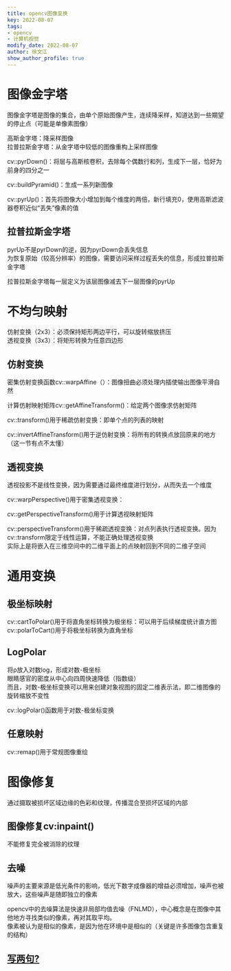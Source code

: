 ```yaml
---
title: opencv图像变换 
key: 2022-08-07
tags: 
- opencv
- 计算机视觉
modify_date: 2022-08-07
author: 徐文江
show_author_profile: true
---
```



# 图像金字塔         
图像金字塔是图像的集合，由单个原始图像产生，连续降采样，知道达到一些期望的停止点（可能是单像素图像）    
<!--more-->     
高斯金字塔：降采样图像    
拉普拉斯金字塔：从金字塔中较低的图像重构上采样图像     

cv::pyrDown()：将层与高斯核卷积，去除每个偶数行和列，生成下一层，恰好为前身的四分之一    

cv::buildPyramid()：生成一系列新图像     

cv::pyrUp()：首先将图像大小增加到每个维度的两倍，新行填充0，使用高斯滤波器卷积近似“丢失”像素的值    


## 拉普拉斯金字塔     
pyrUp不是pyrDown的逆，因为pyrDown会丢失信息    
为恢复原始（较高分辨率）的图像，需要访问采样过程丢失的信息，形成拉普拉斯金字塔          

拉普拉斯金字塔每一层定义为该层图像减去下一层图像的pyrUp     

# 不均匀映射   

仿射变换（2x3）：必须保持矩形两边平行，可以旋转缩放挤压    
透视变换（3x3）：将矩形转换为任意四边形    

## 仿射变换   

密集仿射变换函数cv::warpAffine（）：图像扭曲必须处理内插使输出图像平滑自然     


计算仿射映射矩阵cv::getAffineTransform()：给定两个图像求仿射矩阵     

cv::transform()用于稀疏仿射变换：即单个点的列表的映射

cv::invertAffineTransform()用于逆仿射变换：将所有的转换点放回原来的地方    
（这一节有点不太懂）        

## 透视变换    
透视投影不是线性变换，因为需要通过最终维度进行划分，从而失去一个维度   

cv::warpPerspective()用于密集透视变换：

cv::getPerspectiveTransform()用于计算透视映射矩阵     

cv::perspectiveTransform()用于稀疏透视变换：对点列表执行透视变换。因为cv::transform限定于线性运算，不能正确处理透视变换    
实际上是将嵌入在三维空间中的二维平面上的点映射回到不同的二维子空间      


# 通用变换    

## 极坐标映射    
cv::cartToPolar()用于将直角坐标转换为极坐标：可以用于后续梯度统计直方图    
cv::polarToCart()用于将极坐标转换为直角坐标     

## LogPolar    
将ρ放入对数log，形成对数-极坐标    
眼睛感官的密度从中心向四周快速降低（指数级）     
而且，对数-极坐标变换可以用来创建对象视图的固定二维表示法，即二维图像的旋转缩放不变性    

cv::logPolar()函数用于对数-极坐标变换    

## 任意映射  
cv::remap()用于常规图像重绘    


# 图像修复    
通过摄取被损坏区域边缘的色彩和纹理，传播混合至损坏区域的内部    

## 图像修复cv:inpaint()    
不能修复完全被消除的纹理    

## 去噪   
噪声的主要来源是低光条件的影响，低光下数字成像器的增益必须增加，噪声也被放大，这些噪声是随即独立的像素     

opencv中的去噪算法是快速非局部均值去噪（FNLMD），中心概念是在图像中其他地方寻找类似的像素，再对其取平均。     
像素被认为是相似的像素，是因为他在环境中是相似的（关键是许多图像包含重复的结构）     





































## [写两句?](https://github.com/HEA1OR/HEA1OR.github.io/tree/master/_posts)

